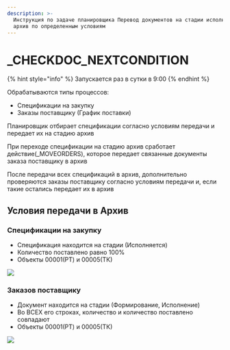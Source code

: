 ```yaml
---
description: >-
  Инструкция по задаче планировщика Перевод документов на стадии исполняется в
  архив по определенным условиям
---
```


# \_CHECKDOC\_NEXTCONDITION

{% hint style="info" %}
Запускается раз в сутки в 9:00
{% endhint %}

Обрабатываются типы процессов:

* Спецификации на закупку
* Заказы поставщику (График поставки)

Планировщик отбирает спецификации согласно условиям передачи и передает их на стадию архив

При переходе спецификации на стадию архив сработает действие(\_MOVEORDERS), которое передает связанные документы заказа поставщику в архив

После передачи всех спецификаций в архив, дополнительно проверяются заказы поставщику согласно условиям передачи и, если такие остались передает их в архив

## Условия передачи в Архив

### Спецификации на закупку

* Спецификация находится на стадии (Исполняется)
* Количество поставлено равно 100%
* Объекты 00001(РТ) и 00005(ТК)

![](<../../.gitbook/assets/image (675).png>)

### Заказов поставщику

* Документ находится на стадии (Формирование, Исполнение)
* Во ВСЕХ его строках, количество и количество поставлено совпадают
* Объекты 00001(РТ) и 00005(ТК)&#x20;

![](<../../.gitbook/assets/image (53).png>)
